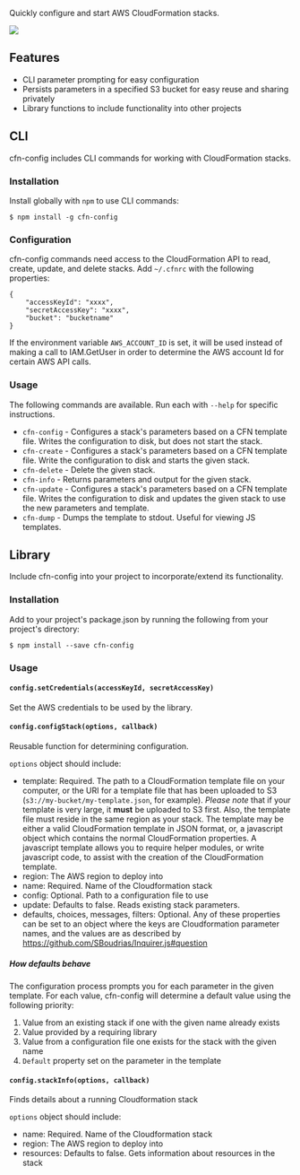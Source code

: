 Quickly configure and start AWS CloudFormation stacks.

![](https://f.cloud.github.com/assets/83384/2457116/d9e31ce6-af2d-11e3-8150-97cf1e8a2385.gif)

## Features

- CLI parameter prompting for easy configuration
- Persists parameters in a specified S3 bucket for easy reuse and sharing privately
- Library functions to include functionality into other projects

## CLI

cfn-config includes CLI commands for working with CloudFormation stacks.

### Installation

Install globally with `npm` to use CLI commands:

```
$ npm install -g cfn-config
```

### Configuration

cfn-config commands need access to the CloudFormation API to read, create,
update, and delete stacks. Add `~/.cfnrc` with the following properties:

```
{
    "accessKeyId": "xxxx",
    "secretAccessKey": "xxxx",
    "bucket": "bucketname"
}
```

If the environment variable `AWS_ACCOUNT_ID` is set, it will be used instead of
making a call to IAM.GetUser in order to determine the AWS account Id for certain
AWS API calls.

### Usage

The following commands are available. Run each with `--help` for specific
instructions.

- `cfn-config` - Configures a stack's parameters based on a CFN template file.
  Writes the configuration to disk, but does not start the stack.
- `cfn-create` - Configures a stack's parameters based on a CFN template file.
  Write the configuration to disk and starts the given stack.
- `cfn-delete` - Delete the given stack.
- `cfn-info` - Returns parameters and output for the given stack.
- `cfn-update` - Configures a stack's parameters based on a CFN template file.
  Writes the configuration to disk and updates the given stack to use the new
  parameters and template.
- `cfn-dump` - Dumps the template to stdout. Useful for viewing JS templates.

## Library

Include cfn-config into your project to incorporate/extend its functionality.

### Installation

Add to your project's package.json by running the following from your project's
directory:

```
$ npm install --save cfn-config
```

### Usage

#### `config.setCredentials(accessKeyId, secretAccessKey)`

Set the AWS credentials to be used by the library.

#### `config.configStack(options, callback)`

Reusable function for determining configuration.

`options` object should include:
- template: Required. The path to a CloudFormation template file on your
  computer, or the URI for a template file that has been uploaded to S3
  (`s3://my-bucket/my-template.json`, for example). *Please note* that if your
  template is very large, it **must** be uploaded to S3 first. Also, the
  template file must reside in the same region as your stack.  The template may
  be either a valid CloudFormation template in JSON format, or, a javascript
  object which contains the normal CloudFormation properties. A javascript
  template allows you to require helper modules, or write javascript code, to
  assist with the creation of the CloudFormation template.
- region: The AWS region to deploy into
- name: Required. Name of the Cloudformation stack
- config: Optional. Path to a configuration file to use
- update: Defaults to false. Reads existing stack parameters.
- defaults, choices, messages, filters: Optional. Any of these properties can be set to an object where the keys are Cloudformation parameter names, and the values are as described by https://github.com/SBoudrias/Inquirer.js#question

##### How defaults behave

The configuration process prompts you for each parameter in the given template.
For each value, cfn-config will determine a default value using the following
priority:

1. Value from an existing stack if one with the given name already exists
1. Value provided by a requiring library
1. Value from a configuration file one exists for the stack with the given name
1. `Default` property set on the parameter in the template

#### `config.stackInfo(options, callback)`

Finds details about a running Cloudformation stack

`options` object should include:
- name: Required. Name of the Cloudformation stack
- region: The AWS region to deploy into
- resources: Defaults to false. Gets information about resources in the stack

